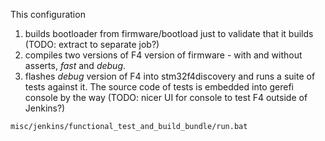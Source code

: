 
This configuration
1) builds bootloader from firmware/bootload just to validate that it builds (TODO: extract to separate job?)
1) compiles two versions of F4 version of firmware - with and without asserts, _fast_ and _debug_.
1) flashes _debug_ version of F4 into stm32f4discovery and runs a suite of tests against it. The source code
of tests is embedded into gerefi console by the way (TODO: nicer UI for console to test F4 outside of Jenkins?)

```misc/jenkins/functional_test_and_build_bundle/run.bat```